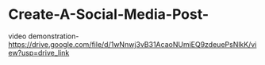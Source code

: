 # Create-A-Social-Media-Post-

video demonstration-https://drive.google.com/file/d/1wNnwj3vB31AcaoNUmiEQ9zdeuePsNlkK/view?usp=drive_link

